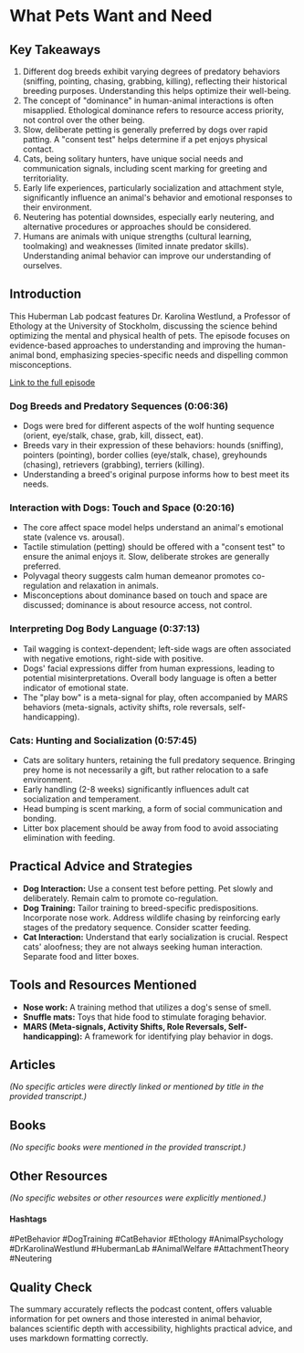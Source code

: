 # What Pets Want and Need

## Key Takeaways
1. Different dog breeds exhibit varying degrees of predatory behaviors (sniffing, pointing, chasing, grabbing, killing), reflecting their historical breeding purposes.  Understanding this helps optimize their well-being.
2.  The concept of "dominance" in human-animal interactions is often misapplied.  Ethological dominance refers to resource access priority, not control over the other being.
3.  Slow, deliberate petting is generally preferred by dogs over rapid patting. A "consent test" helps determine if a pet enjoys physical contact.
4.  Cats, being solitary hunters, have unique social needs and communication signals, including scent marking for greeting and territoriality.
5.  Early life experiences, particularly socialization and attachment style, significantly influence an animal's behavior and emotional responses to their environment.
6.  Neutering has potential downsides, especially early neutering, and alternative procedures or approaches should be considered.
7.  Humans are animals with unique strengths (cultural learning, toolmaking) and weaknesses (limited innate predator skills). Understanding animal behavior can improve our understanding of ourselves.


## Introduction
This Huberman Lab podcast features Dr. Karolina Westlund, a Professor of Ethology at the University of Stockholm, discussing the science behind optimizing the mental and physical health of pets.  The episode focuses on evidence-based approaches to understanding and improving the human-animal bond, emphasizing species-specific needs and dispelling common misconceptions.

[Link to the full episode](https://www.youtube.com/watch?v=6ck9fa6_C8c)

### Dog Breeds and Predatory Sequences (0:06:36)
- Dogs were bred for different aspects of the wolf hunting sequence (orient, eye/stalk, chase, grab, kill, dissect, eat).
- Breeds vary in their expression of these behaviors: hounds (sniffing), pointers (pointing), border collies (eye/stalk, chase), greyhounds (chasing), retrievers (grabbing), terriers (killing).
- Understanding a breed's original purpose informs how to best meet its needs.

### Interaction with Dogs: Touch and Space (0:20:16)
- The core affect space model helps understand an animal's emotional state (valence vs. arousal).
-  Tactile stimulation (petting) should be offered with a "consent test" to ensure the animal enjoys it. Slow, deliberate strokes are generally preferred.
- Polyvagal theory suggests calm human demeanor promotes co-regulation and relaxation in animals.
-  Misconceptions about dominance based on touch and space are discussed; dominance is about resource access, not control.

### Interpreting Dog Body Language (0:37:13)
- Tail wagging is context-dependent; left-side wags are often associated with negative emotions, right-side with positive.
- Dogs' facial expressions differ from human expressions, leading to potential misinterpretations.  Overall body language is often a better indicator of emotional state.
-  The "play bow" is a meta-signal for play, often accompanied by MARS behaviors (meta-signals, activity shifts, role reversals, self-handicapping).

### Cats: Hunting and Socialization (0:57:45)
- Cats are solitary hunters, retaining the full predatory sequence.  Bringing prey home is not necessarily a gift, but rather relocation to a safe environment.
-  Early handling (2-8 weeks) significantly influences adult cat socialization and temperament.
- Head bumping is scent marking, a form of social communication and bonding.
-  Litter box placement should be away from food to avoid associating elimination with feeding.


## Practical Advice and Strategies
- **Dog Interaction:** Use a consent test before petting.  Pet slowly and deliberately. Remain calm to promote co-regulation.
- **Dog Training:** Tailor training to breed-specific predispositions. Incorporate nose work. Address wildlife chasing by reinforcing early stages of the predatory sequence.  Consider scatter feeding.
- **Cat Interaction:** Understand that early socialization is crucial.  Respect cats' aloofness;  they are not always seeking human interaction. Separate food and litter boxes.


## Tools and Resources Mentioned
- **Nose work:** A training method that utilizes a dog's sense of smell.
- **Snuffle mats:** Toys that hide food to stimulate foraging behavior.
- **MARS (Meta-signals, Activity Shifts, Role Reversals, Self-handicapping):** A framework for identifying play behavior in dogs.

## Articles
*(No specific articles were directly linked or mentioned by title in the provided transcript.)*


## Books
*(No specific books were mentioned in the provided transcript.)*


## Other Resources
*(No specific websites or other resources were explicitly mentioned.)*

#### Hashtags
#PetBehavior #DogTraining #CatBehavior #Ethology #AnimalPsychology #DrKarolinaWestlund #HubermanLab #AnimalWelfare #AttachmentTheory #Neutering


## Quality Check
The summary accurately reflects the podcast content, offers valuable information for pet owners and those interested in animal behavior, balances scientific depth with accessibility, highlights practical advice, and uses markdown formatting correctly.
